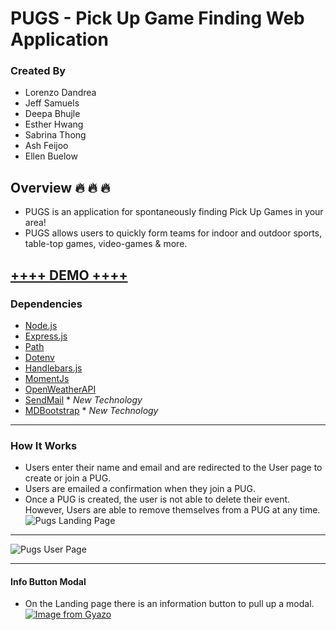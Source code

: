 # PUGS - Pick Up Game Finding Web Application
### Created By
  * Lorenzo Dandrea
  * Jeff Samuels
  * Deepa Bhujle
  * Esther Hwang
  * Sabrina Thong
  * Ash Feijoo
  * Ellen Buelow
## Overview :fire: :fire: :fire:
* PUGS is an application for spontaneously finding Pick Up Games in your area!
* PUGS allows users to quickly form teams for indoor and outdoor sports, table-top games, video-games & more.
## **<a href="https://stark-reef-81765.herokuapp.com/" target="_blank">++++ DEMO ++++</a>**
### Dependencies
* [Node.js](https://nodejs.org/en/)
* [Express.js](https://expressjs.com/)
* [Path](https://github.com/mtrpcic/pathjs)
* [Dotenv](https://www.npmjs.com/package/dotenv)
* [Handlebars.js](https://www.npmjs.com/package/express-handlebars)
* [MomentJs](https://momentjs.com/docs/#/plugins)
* [OpenWeatherAPI](https://openweathermap.org/api)
* [SendMail](https://www.npmjs.com/package/sendmail) * _New Technology_
* [MDBootstrap](https://mdbootstrap.com/) * _New Technology_
***
### How It Works
* Users enter their name and email and are redirected to the User page to create or join a PUG.
* Users are emailed a confirmation when they join a PUG.
* Once a PUG is created, the user is not able to delete their event. However, Users are able to remove themselves from a PUG at any time.
![Pugs Landing Page](https://i.gyazo.com/8cfc11cecaf41b12722fe5813cc3d90b.jpg)
***
![Pugs User Page](https://i.gyazo.com/2d7822b2dae971733964e7e0c82f8b10.jpg)
***
#### Info Button Modal
* On the Landing page there is an information button to pull up a modal.
[![Image from Gyazo](https://i.gyazo.com/ca17ffb8ea45c6fea1192ec9be363f01.gif)](https://gyazo.com/ca17ffb8ea45c6fea1192ec9be363f01)
